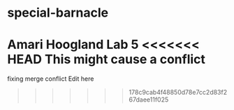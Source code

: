# special-barnacle
Amari Hoogland Lab 5
<<<<<<< HEAD
This might cause a conflict
=======
fixing merge conflict
Edit here
>>>>>>> 178c9cab4f48850d78e7cc2d83f267daee11f025
